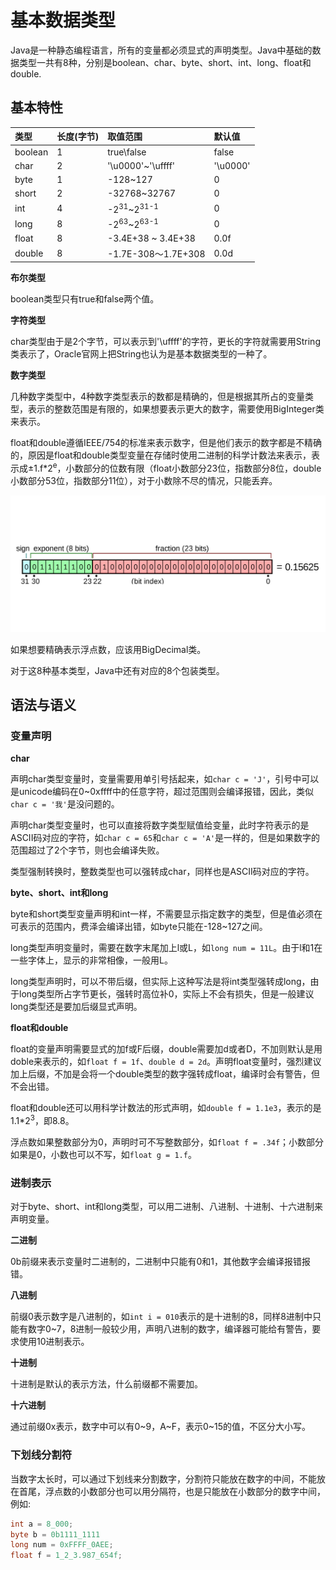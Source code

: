 # 基本数据类型

Java是一种静态编程语言，所有的变量都必须显式的声明类型。Java中基础的数据类型一共有8种，分别是boolean、char、byte、short、int、long、float和double.

## 基本特性

| 类型     | 长度(字节) | 取值范围                         | 默认值   |
| :--     | :-        | :-                              | :-      |
| boolean | 1         | true\false                      | false   |
| char    | 2         | '\u0000'~'\uffff'               | '\u0000'|
| byte    | 1         | -128~127                        | 0       |
| short   | 2         | -32768~32767                    | 0       |
| int     | 4         | -2<sup>31</sup>~2<sup>31-1</sup>| 0       |
| long    | 8         | -2<sup>63</sup>~2<sup>63-1</sup>| 0       |
| float   | 8         | -3.4E+38 ~ 3.4E+38             | 0.0f    |
| double  | 8         | -1.7E-308～1.7E+308             | 0.0d    |

**布尔类型**

boolean类型只有true和false两个值。

**字符类型**

char类型由于是2个字节，可以表示到'\uffff'的字符，更长的字符就需要用String类表示了，Oracle官网上把String也认为是基本数据类型的一种了。

**数字类型**

几种数字类型中，4种数字类型表示的数都是精确的，但是根据其所占的变量类型，表示的整数范围是有限的，如果想要表示更大的数字，需要使用BigInteger类来表示。

float和double遵循IEEE/754的标准来表示数字，但是他们表示的数字都是不精确的，原因是float和double类型变量在存储时使用二进制的科学计数法来表示，表示成±1.f*2<sup>e</sup>，小数部分的位数有限（float小数部分23位，指数部分8位，double小数部分53位，指数部分11位），对于小数除不尽的情况，只能丢弃。

![](../../img/float.jpeg)

如果想要精确表示浮点数，应该用BigDecimal类。

对于这8种基本类型，Java中还有对应的8个包装类型。

## 语法与语义

### 变量声明

**char**

声明char类型变量时，变量需要用单引号括起来，如`char c = 'J'`，引号中可以是unicode编码在0~0xffff中的任意字符，超过范围则会编译报错，因此，类似`char c = '我'`是没问题的。

声明char类型变量时，也可以直接将数字类型赋值给变量，此时字符表示的是ASCII码对应的字符，如`char c = 65`和`char c = 'A'`是一样的，但是如果数字的范围超过了2个字节，则也会编译失败。

类型强制转换时，整数类型也可以强转成char，同样也是ASCII码对应的字符。

**byte、short、int和long**

byte和short类型变量声明和int一样，不需要显示指定数字的类型，但是值必须在可表示的范围内，费泽会编译出错，如byte只能在-128~127之间。

long类型声明变量时，需要在数字末尾加上l或L，如`long num = 11L`。由于l和1在一些字体上，显示的非常相像，一般用L。

long类型声明时，可以不带后缀，但实际上这种写法是将int类型强转成long，由于long类型所占字节更长，强转时高位补0，实际上不会有损失，但是一般建议long类型还是要加后缀显式声明。


**float和double**

float的变量声明需要显式的加f或F后缀，double需要加d或者D，不加则默认是用doble来表示的，如`float f = 1f`、`double d = 2d`。声明float变量时，强烈建议加上后缀，不加是会将一个double类型的数字强转成float，编译时会有警告，但不会出错。

float和double还可以用科学计数法的形式声明，如`double f = 1.1e3`，表示的是1.1*2<sup>3</sup>，即8.8。

浮点数如果整数部分为0，声明时可不写整数部分，如`float f = .34f`；小数部分如果是0，小数也可以不写，如`float g = 1.f`。

### 进制表示

对于byte、short、int和long类型，可以用二进制、八进制、十进制、十六进制来声明变量。

**二进制**

0b前缀来表示变量时二进制的，二进制中只能有0和1，其他数字会编译报错报错。

**八进制**

前缀0表示数字是八进制的，如`int i = 010`表示的是十进制的8，同样8进制中只能有数字0~7，8进制一般较少用，声明八进制的数字，编译器可能给有警告，要求使用10进制表示。

**十进制**

十进制是默认的表示方法，什么前缀都不需要加。

**十六进制**

通过前缀0x表示，数字中可以有0~9，A~F，表示0~15的值，不区分大小写。

### 下划线分割符

当数字太长时，可以通过下划线来分割数字，分割符只能放在数字的中间，不能放在首尾，浮点数的小数部分也可以用分隔符，也是只能放在小数部分的数字中间，例如:

```Java
int a = 8_000;
byte b = 0b1111_1111
long num = 0xFFFF_0AEE;
float f = 1_2_3.987_654f;
```